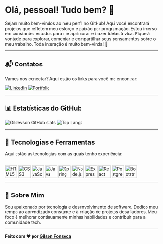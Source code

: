 # Olá, pessoal! Tudo bem? 👋

Sejam muito bem-vindos ao meu perfil no GitHub! Aqui você encontrará projetos que refletem meu esforço e paixão por programação. Estou imerso em constantes estudos para me aprimorar e trazer ideias à vida. Fique à vontade para explorar, comentar e compartilhar seus pensamentos sobre o meu trabalho. Toda interação é muito bem-vinda! 🚀

---

## 📬 Contatos

Vamos nos conectar? Aqui estão os links para você me encontrar:

[![LinkedIn](https://img.shields.io/badge/LinkedIn-0077B5?style=for-the-badge&logo=linkedin&logoColor=white)](https://www.linkedin.com/in/gilson-fonseca-78b6b4138/) 
[![Portfolio](https://img.shields.io/badge/Portfolio-000000?style=for-the-badge&logo=About.me&logoColor=white)](https://portfoliogildevson.netlify.app/)

---

## 📊 Estatísticas do GitHub

![Gildevson GitHub stats](https://github-readme-stats.vercel.app/api?username=gildevson&show_icons=true&theme=radical)
![Top Langs](https://github-readme-stats.vercel.app/api/top-langs/?username=gildevson&theme=blue-green)

---

## 🚀 Tecnologias e Ferramentas

Aqui estão as tecnologias com as quais tenho experiência:

<div style="display: inline_block"><br/>
    <img align="center" alt="HTML5" src="https://cdn.jsdelivr.net/gh/devicons/devicon/icons/html5/html5-original.svg" width="40" height="40"/>
    <img align="center" alt="CSS3" src="https://cdn.jsdelivr.net/gh/devicons/devicon/icons/css3/css3-original.svg" width="40" height="40"/>
    <img align="center" alt="JavaScript" src="https://cdn.jsdelivr.net/gh/devicons/devicon/icons/javascript/javascript-original.svg" width="40" height="40"/>
    <img align="center" alt="Java" src="https://cdn.jsdelivr.net/gh/devicons/devicon/icons/java/java-original.svg" width="40" height="40"/>
    <img align="center" alt="Spring" src="https://cdn.jsdelivr.net/gh/devicons/devicon/icons/spring/spring-original.svg" width="40" height="40"/>
    <img align="center" alt="Node.js" src="https://cdn.jsdelivr.net/gh/devicons/devicon/icons/nodejs/nodejs-original.svg" width="40" height="40"/>
    <img align="center" alt="Express.JS" src="https://cdn.jsdelivr.net/gh/devicons/devicon/icons/express/express-original.svg" width="40" height="40"/>
    <img align="center" alt="React" src="https://cdn.jsdelivr.net/gh/devicons/devicon/icons/react/react-original.svg" width="40" height="40"/>
    <img align="center" alt="PostgreSQL" src="https://cdn.jsdelivr.net/gh/devicons/devicon/icons/postgresql/postgresql-original.svg" width="40" height="40"/>
    <img align="center" alt="Bootstrap" src="https://cdn.jsdelivr.net/gh/devicons/devicon/icons/bootstrap/bootstrap-original.svg" width="40" height="40"/>
</div>

---

## 🌟 Sobre Mim

Sou apaixonado por tecnologia e desenvolvimento de software. Dedico meu tempo ao aprendizado constante e à criação de projetos desafiadores. Meu foco é melhorar continuamente minhas habilidades e contribuir para a comunidade tech.

---

**Feito com ❤️ por [Gilson Fonseca](https://github.com/gildevson)**
